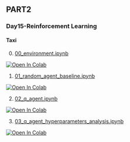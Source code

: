 ## PART2

### Day15-Reinforcement Learning

#### Taxi

0. [00_environment.ipynb](https://colab.research.google.com/github/yapay-ogrenme/casgem-eu-project-training-on-data-mining/blob/main/PART2/Day15-ReinforcementLearning/notebooks/00_environment.ipynb)

[![Open In Colab](https://colab.research.google.com/assets/colab-badge.svg)](https://colab.research.google.com/github/yapay-ogrenme/casgem-eu-project-training-on-data-mining/blob/main/PART2/Day15-ReinforcementLearning/notebooks/00_environment.ipynb)


1. [01_random_agent_baseline.ipynb](https://colab.research.google.com/github/yapay-ogrenme/casgem-eu-project-training-on-data-mining/blob/main/PART2/Day15-ReinforcementLearning/notebooks/01_random_agent_baseline.ipynb)

[![Open In Colab](https://colab.research.google.com/assets/colab-badge.svg)](https://colab.research.google.com/github/yapay-ogrenme/casgem-eu-project-training-on-data-mining/blob/main/PART2/Day15-ReinforcementLearning/notebooks/01_random_agent_baseline.ipynb)


2. [02_q_agent.ipynb](https://colab.research.google.com/github/yapay-ogrenme/casgem-eu-project-training-on-data-mining/blob/main/PART2/Day15-ReinforcementLearning/notebooks/02_q_agent.ipynb)

[![Open In Colab](https://colab.research.google.com/assets/colab-badge.svg)](https://colab.research.google.com/github/yapay-ogrenme/casgem-eu-project-training-on-data-mining/blob/main/PART2/Day15-ReinforcementLearning/notebooks/02_q_agent.ipynb)

3. [03_q_agent_hyperparameters_analysis.ipynb](https://colab.research.google.com/github/yapay-ogrenme/casgem-eu-project-training-on-data-mining/blob/main/PART2/Day15-ReinforcementLearning/notebooks/03_q_agent_hyperparameters_analysis.ipynb)

[![Open In Colab](https://colab.research.google.com/assets/colab-badge.svg)](https://colab.research.google.com/github/yapay-ogrenme/casgem-eu-project-training-on-data-mining/blob/main/PART2/Day15-ReinforcementLearning/notebooks/03_q_agent_hyperparameters_analysis.ipynb)